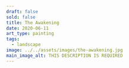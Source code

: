 ```yaml
---
draft: false
sold: false
title: The Awakening
date: 2020-06-11
art_type: painting
tags:
  - landscape
image: ../../assets/images/the-awakening.jpg
main_image_alt: THIS DESCRIPTION IS REQUIRED
---
```

